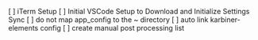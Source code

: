 [ ] iTerm Setup
[ ] Initial VSCode Setup to Download and Initialize Settings Sync
[ ] do not map app_config to the ~ directory
[ ] auto link karbiner-elements config
[ ] create manual post processing list
